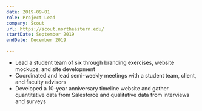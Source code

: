 ```yaml
---
date: 2019-09-01
role: Project Lead
company: Scout
url: https://scout.northeastern.edu/
startDate: September 2019
endDate: December 2019

---
```


- Lead a student team of six through branding exercises, website mockups, and site development
- Coordinated and lead semi-weekly meetings with a student team, client, and faculty advisors
- Developed a 10-year anniversary timeline website and gather quantitative data from Salesforce and qualitative data from interviews and surveys